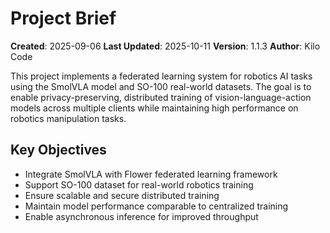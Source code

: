 # Project Brief

**Created**: 2025-09-06
**Last Updated**: 2025-10-11
**Version**: 1.1.3
**Author**: Kilo Code

This project implements a federated learning system for robotics AI tasks using the SmolVLA model and SO-100 real-world datasets. The goal is to enable privacy-preserving, distributed training of vision-language-action models across multiple clients while maintaining high performance on robotics manipulation tasks.

## Key Objectives
- Integrate SmolVLA with Flower federated learning framework
- Support SO-100 dataset for real-world robotics training
- Ensure scalable and secure distributed training
- Maintain model performance comparable to centralized training
- Enable asynchronous inference for improved throughput